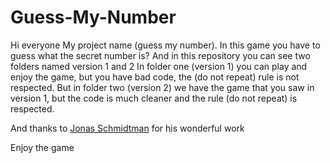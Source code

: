 # Guess-My-Number

Hi everyone
My project name (guess my number).
In this game you have to guess what the secret number is?
And in this repository you can see two folders named version 1 and 2
In folder one (version 1) you can play and enjoy the game, but you have bad code, the (do not repeat) rule is not respected.
But in folder two (version 2) we have the game that you saw in version 1, but the code is much cleaner and the rule (do not repeat) is respected.

And thanks to <a href="https://github.com/jonasschmedtmann">Jonas Schmidtman</a>
for his wonderful work

Enjoy the game